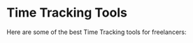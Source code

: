 # Time Tracking Tools

Here are some of the best Time Tracking tools for freelancers:


<div class="clickable-box-grid">
<ClickableBox 
    title="Udemy" 
    description="Online courses in a wide range of subjects to develop new skills." 
    link="https://www.udemy.com" 
/>
<ClickableBox 
    title="Coursera" 
    description="Access courses and certifications from top universities and companies." 
    link="https://www.coursera.org" 
/>
<ClickableBox 
    title="LinkedIn Learning" 
    description="Learn new skills online with expert-led courses on LinkedIn Learning." 
    link="https://www.linkedin.com/learning" 
/>
<ClickableBox 
    title="Skillshare" 
    description="Online learning community with thousands of classes in design, business, and more." 
    link="https://www.skillshare.com" 
/>
<ClickableBox 
    title="Khan Academy" 
    description="Free online courses, lessons, and practice in various subjects." 
    link="https://www.khanacademy.org" 
/>
<ClickableBox 
    title="Pluralsight" 
    description="Tech and creative skills development platform with expert-led courses." 
    link="https://www.pluralsight.com" 
/>
<ClickableBox 
    title="edX" 
    description="Online courses from top universities and institutions for personal and professional development." 
    link="https://www.edx.org" 
/>
<ClickableBox 
    title="Codecademy" 
    description="Learn to code interactively with courses in web development, data science, and more." 
    link="https://www.codecademy.com" 
/>
<ClickableBox 
    title="Treehouse" 
    description="Online tech education platform with courses in coding, web design, and more." 
    link="https://teamtreehouse.com" 
/>
<ClickableBox 
    title="Lynda" 
    description="Online learning platform offering video courses in software, creative, and business skills." 
    link="https://www.lynda.com" 
/>
<ClickableBox 
    title="FutureLearn" 
    description="Access to online courses and degrees from leading universities and organizations." 
    link="https://www.futurelearn.com" 
/>
<ClickableBox 
    title="MasterClass" 
    description="Learn from the best with courses taught by world-renowned experts and celebrities." 
    link="https://www.masterclass.com" 
/>

</div>